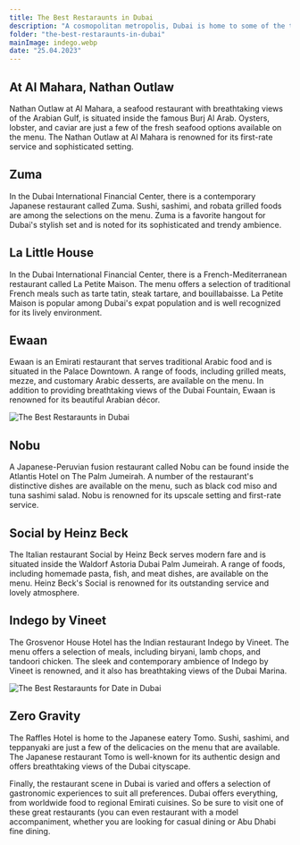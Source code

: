 ```yaml
---
title: The Best Restaraunts in Dubai
description: "A cosmopolitan metropolis, Dubai is home to some of the top restaurants in the world, providing a wide variety of culinary experiences to satisfy all palates. Dubai offers everything, from regional Emirati cuisine to world delicacies. We shall examine the best restaurants in Dubai in this article."
folder: "the-best-restaraunts-in-dubai"
mainImage: indego.webp
date: "25.04.2023"
---
```


## At Al Mahara, Nathan Outlaw

Nathan Outlaw at Al Mahara, a seafood restaurant with breathtaking views of the Arabian Gulf, is situated inside the famous Burj Al Arab. Oysters, lobster, and caviar are just a few of the fresh seafood options available on the menu. The Nathan Outlaw at Al Mahara is renowned for its first-rate service and sophisticated setting.

## Zuma

In the Dubai International Financial Center, there is a contemporary Japanese restaurant called Zuma. Sushi, sashimi, and robata grilled foods are among the selections on the menu. Zuma is a favorite hangout for Dubai's stylish set and is noted for its sophisticated and trendy ambience.

## La Little House 

In the Dubai International Financial Center, there is a French-Mediterranean restaurant called La Petite Maison. The menu offers a selection of traditional French meals such as tarte tatin, steak tartare, and bouillabaisse. La Petite Maison is popular among Dubai's expat population and is well recognized for its lively environment.

## Ewaan

Ewaan is an Emirati restaurant that serves traditional Arabic food and is situated in the Palace Downtown. A range of foods, including grilled meats, mezze, and customary Arabic desserts, are available on the menu. In addition to providing breathtaking views of the Dubai Fountain, Ewaan is renowned for its beautiful Arabian décor.

![The Best Restaraunts in Dubai](/assets/img/media/the-best-restaraunts-in-dubai/ewaan.webp "Restaraunts in Dubai")

## Nobu

A Japanese-Peruvian fusion restaurant called Nobu can be found inside the Atlantis Hotel on The Palm Jumeirah. A number of the restaurant's distinctive dishes are available on the menu, such as black cod miso and tuna sashimi salad. Nobu is renowned for its upscale setting and first-rate service.

## Social by Heinz Beck

The Italian restaurant Social by Heinz Beck serves modern fare and is situated inside the Waldorf Astoria Dubai Palm Jumeirah. A range of foods, including homemade pasta, fish, and meat dishes, are available on the menu. Heinz Beck's Social is renowned for its outstanding service and lovely atmosphere.

## Indego by Vineet

The Grosvenor House Hotel has the Indian restaurant Indego by Vineet. The menu offers a selection of meals, including biryani, lamb chops, and tandoori chicken. The sleek and contemporary ambience of Indego by Vineet is renowned, and it also has breathtaking views of the Dubai Marina.

![The Best Restaraunts for Date in Dubai](/assets/img/media/the-best-restaraunts-in-dubai/indego.webp "Restaraunts in UAE")

## Zero Gravity

The Raffles Hotel is home to the Japanese eatery Tomo. Sushi, sashimi, and teppanyaki are just a few of the delicacies on the menu that are available. The Japanese restaurant Tomo is well-known for its authentic design and offers breathtaking views of the Dubai cityscape.

Finally, the restaurant scene in Dubai is varied and offers a selection of gastronomic experiences to suit all preferences. Dubai offers everything, from worldwide food to regional Emirati cuisines. So be sure to visit one of these great restaurants (you can even restaurant with a model accompaniment, whether you are looking for casual dining or Abu Dhabi fine dining.